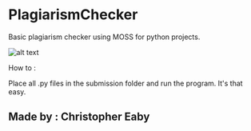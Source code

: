 # PlagiarismChecker

Basic plagiarism checker using MOSS for python projects.

![alt text](https://paytowriteessays.com/wp-content/uploads/2014/03/plagiarism-1024x512.jpg)



How to :

Place all .py files in the submission folder and run the program. It's that easy.


Made by : Christopher Eaby
--------------------------------------------------------------------------------------------

